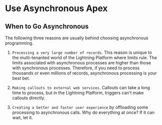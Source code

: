 # Use Asynchronous Apex

## When to Go Asynchronous

The following three reasons are usually behind choosing asynchronous programming.

1. `Processing a very large number of records`. This reason is unique to the multi-tenanted world of the Lightning Platform where limits rule. The limits associated with asynchronous processes are higher than those with synchronous processes. Therefore, if you need to process thousands or even millions of records, asynchronous processing is your best bet.

2. `Making callouts to external web services`. Callouts can take a long time to process, but in the Lightning Platform, triggers can’t make callouts directly.

3. `Creating a better and faster user experience` by offloading some processing to asynchronous calls. Why do everything at once? If it can wait, let it.
